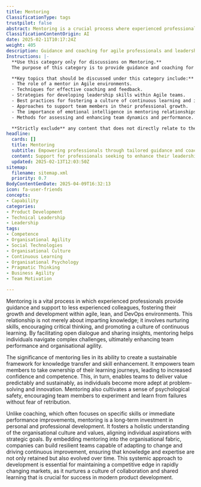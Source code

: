 ```yaml
---
title: Mentoring
ClassificationType: tags
trustpilot: false
abstract: Mentoring is a crucial process where experienced professionals guide and support less experienced colleagues, particularly within agile, lean, and DevOps environments. This relationship transcends mere knowledge transfer; it focuses on nurturing skills, fostering critical thinking, and promoting a culture of continuous learning. By encouraging open dialogue and sharing insights, mentoring aids individuals in navigating complex challenges, thereby enhancing team performance and organisational agility. Its importance lies in establishing a sustainable framework for knowledge transfer and skill enhancement, empowering team members to take ownership of their learning journeys, which boosts their confidence and competence. This empowerment enables teams to deliver value predictably and sustainably, as individuals become more skilled in problem-solving and innovation. Mentoring also fosters psychological safety, allowing team members to experiment and learn from failures without fear of retribution. Unlike coaching, which targets specific skills or immediate performance, mentoring is a long-term investment in personal and professional growth, aligning individual aspirations with organisational goals. By integrating mentoring into the organisational culture, companies can develop resilient teams that adapt to change and drive continuous improvement, ensuring that knowledge and expertise are retained and evolved. This systemic approach is vital for maintaining a competitive edge in fast-paced markets, as it cultivates a collaborative culture of shared learning essential for success in modern product development.
ClassificationContentOrigin: AI
date: 2025-02-11T10:17:24Z
weight: 405
description: Guidance and coaching for agile professionals and leadership.
Instructions: |-
  **Use this category only for discussions on Mentoring.**  
  The purpose of this category is to provide guidance and coaching for agile professionals and leadership, focusing on the development of skills, knowledge, and behaviours necessary for effective practice in Agile, Scrum, DevOps, and related methodologies.  

  **Key topics that should be discussed under this category include:**  
  - The role of a mentor in Agile environments.  
  - Techniques for effective coaching and feedback.  
  - Strategies for developing leadership skills within Agile teams.  
  - Best practices for fostering a culture of continuous learning and improvement.  
  - Approaches to support team members in their professional growth.  
  - The importance of emotional intelligence in mentoring relationships.  
  - Methods for assessing and enhancing team dynamics and performance.  

  **Strictly exclude** any content that does not directly relate to the mentoring process, such as technical implementation details, project management tools, or unrelated business strategies that do not align with the core principles of Agile and its methodologies.
headline:
  cards: []
  title: Mentoring
  subtitle: Empowering professionals through tailored guidance and coaching for effective leadership and continuous improvement.
  content: Support for professionals seeking to enhance their leadership capabilities and foster a culture of continuous improvement. Posts should explore effective coaching techniques, the role of mentorship in team dynamics, and strategies for navigating complex organisational challenges, drawing insights from established frameworks and thought leaders.
  updated: 2025-02-13T12:03:50Z
sitemap:
  filename: sitemap.xml
  priority: 0.7
BodyContentGenDate: 2025-04-09T16:32:13
icon: fa-user-friends
concepts:
- Capability
categories:
- Product Development
- Technical Leadership
- Leadership
tags:
- Competence
- Organisational Agility
- Social Technologies
- Organisational Culture
- Continuous Learning
- Organisational Psychology
- Pragmatic Thinking
- Business Agility
- Team Motivation

---
```

Mentoring is a vital process in which experienced professionals provide guidance and support to less experienced colleagues, fostering their growth and development within agile, lean, and DevOps environments. This relationship is not merely about imparting knowledge; it involves nurturing skills, encouraging critical thinking, and promoting a culture of continuous learning. By facilitating open dialogue and sharing insights, mentoring helps individuals navigate complex challenges, ultimately enhancing team performance and organisational agility.

The significance of mentoring lies in its ability to create a sustainable framework for knowledge transfer and skill enhancement. It empowers team members to take ownership of their learning journeys, leading to increased confidence and competence. This, in turn, enables teams to deliver value predictably and sustainably, as individuals become more adept at problem-solving and innovation. Mentoring also cultivates a sense of psychological safety, encouraging team members to experiment and learn from failures without fear of retribution.

Unlike coaching, which often focuses on specific skills or immediate performance improvements, mentoring is a long-term investment in personal and professional development. It fosters a holistic understanding of the organisational culture and values, aligning individual aspirations with strategic goals. By embedding mentoring into the organisational fabric, companies can build resilient teams capable of adapting to change and driving continuous improvement, ensuring that knowledge and expertise are not only retained but also evolved over time. This systemic approach to development is essential for maintaining a competitive edge in rapidly changing markets, as it nurtures a culture of collaboration and shared learning that is crucial for success in modern product development.
